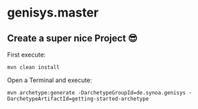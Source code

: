 # genisys.master

## Create a super nice Project 😎

First execute: 

```
mvn clean install
```

Open a Terminal and execute:

```
mvn archetype:generate -DarchetypeGroupId=de.synoa.genisys -DarchetypeArtifactId=getting-started-archetype
```
